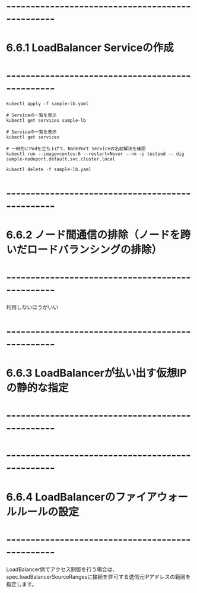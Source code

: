 # ------------------------------------------------
# 6.6.1 LoadBalancer Serviceの作成
# ------------------------------------------------
```kubectl
kubectl apply -f sample-lb.yaml

# Serviceの一覧を表示
kubectl get services sample-lb

# Serviceの一覧を表示
kubectl get services

# 一時的にPodを立ち上げて、NodePort Serviceの名前解決を確認
kubectl run --image=centos:6 --restart=Never --rm -i testpod -- dig sample-nodeport.default.svc.cluster.local

kubectl delete -f sample-lb.yaml
```


# ------------------------------------------------
# 6.6.2 ノード間通信の排除（ノードを跨いだロードバランシングの排除）
# ------------------------------------------------
利用しないほうがいい


# ------------------------------------------------
# 6.6.3 LoadBalancerが払い出す仮想IPの静的な指定
# ------------------------------------------------

# ------------------------------------------------
# 6.6.4 LoadBalancerのファイアウォールルールの設定
# ------------------------------------------------
LoadBalancer側でアクセス制御を行う場合は、
spec.loadBalancerSourceRangesに接続を許可する送信元IPアドレスの範囲を指定します。




